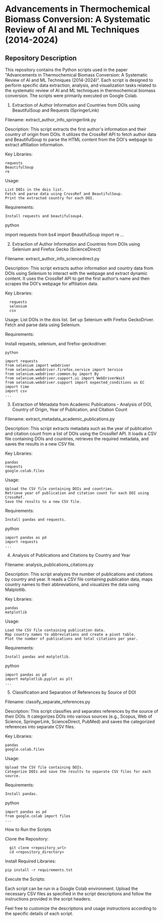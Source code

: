 <h1>Advancements in Thermochemical Biomass Conversion: A Systematic Review of AI and ML Techniques (2014-2024)</h1>
<h2>Repository Description</h2>

This repository contains the Python scripts used in the paper "Advancements in Thermochemical Biomass Conversion: A Systematic Review of AI and ML Techniques (2014-2024)". Each script is designed to perform specific data extraction, analysis, and visualization tasks related to the systematic review of AI and ML techniques in thermochemical biomass conversion. The scripts were primarily executed on Google Colab.
1. Extraction of Author Information and Countries from DOIs using BeautifulSoup and Requests (SpringerLink)

Filename: extract_author_info_springerlink.py

Description:
This script extracts the first author's information and their country of origin from DOIs. It utilizes the CrossRef API to fetch author data and BeautifulSoup to parse the HTML content from the DOI's webpage to extract affiliation information.

Key Libraries:

    requests
    BeautifulSoup
    re

Usage:

    List DOIs in the dois list.
    Fetch and parse data using CrossRef and BeautifulSoup.
    Print the extracted country for each DOI.

Requirements:

    Install requests and beautifulsoup4.

python

import requests
from bs4 import BeautifulSoup
import re
...

2. Extraction of Author Information and Countries from DOIs using Selenium and Firefox Gecko (ScienceDirect)

Filename: extract_author_info_sciencedirect.py

Description:
This script extracts author information and country data from DOIs using Selenium to interact with the webpage and extract dynamic content. It uses the CrossRef API to get the first author's name and then scrapes the DOI's webpage for affiliation data.

Key Libraries:

      requests
      selenium
      csv

Usage:
List DOIs in the dois list.
Set up Selenium with Firefox GeckoDriver.
Fetch and parse data using Selenium.

Requirements:

 Install requests, selenium, and firefox-geckodriver.

    python
    
    import requests
    from selenium import webdriver
    from selenium.webdriver.firefox.service import Service
    from selenium.webdriver.common.by import By
    from selenium.webdriver.support.ui import WebDriverWait
    from selenium.webdriver.support import expected_conditions as EC
    import time
    import csv
    ...

3. Extraction of Metadata from Academic Publications - Analysis of DOI, Country of Origin, Year of Publication, and Citation Count

Filename: extract_metadata_academic_publications.py

Description:
This script extracts metadata such as the year of publication and citation count from a list of DOIs using the CrossRef API. It loads a CSV file containing DOIs and countries, retrieves the required metadata, and saves the results in a new CSV file.

Key Libraries:

    pandas
    requests
    google.colab.files

Usage:

    Upload the CSV file containing DOIs and countries.
    Retrieve year of publication and citation count for each DOI using CrossRef.
    Save the results to a new CSV file.

Requirements:

    Install pandas and requests.

python

    import pandas as pd
    import requests
    ...

4. Analysis of Publications and Citations by Country and Year

Filename: analysis_publications_citations.py

Description:
This script analyzes the number of publications and citations by country and year. It reads a CSV file containing publication data, maps country names to their abbreviations, and visualizes the data using Matplotlib.

Key Libraries:

    pandas
    matplotlib

Usage:

    Load the CSV file containing publication data.
    Map country names to abbreviations and create a pivot table.
    Plot the number of publications and total citations per year.

Requirements:

    Install pandas and matplotlib.

python

    import pandas as pd
    import matplotlib.pyplot as plt
    ...

5. Classification and Separation of References by Source of DOI

Filename: classify_separate_references.py

Description:
This script classifies and separates references by the source of their DOIs. It categorizes DOIs into various sources (e.g., Scopus, Web of Science, SpringerLink, ScienceDirect, PubMed) and saves the categorized references into separate CSV files.

Key Libraries:

    pandas
    google.colab.files

Usage:

    Upload the CSV file containing DOIs.
    Categorize DOIs and save the results to separate CSV files for each source.

Requirements:

    Install pandas.

python

    import pandas as pd
    from google.colab import files
    ...

How to Run the Scripts

Clone the Repository:

      git clone <repository_url>
      cd <repository_directory>

Install Required Libraries:

    pip install -r requirements.txt

Execute the Scripts:

Each script can be run in a Google Colab environment. Upload the necessary CSV files as specified in the script descriptions and follow the instructions provided in the script headers.

Feel free to customize the descriptions and usage instructions according to the specific details of each script.
